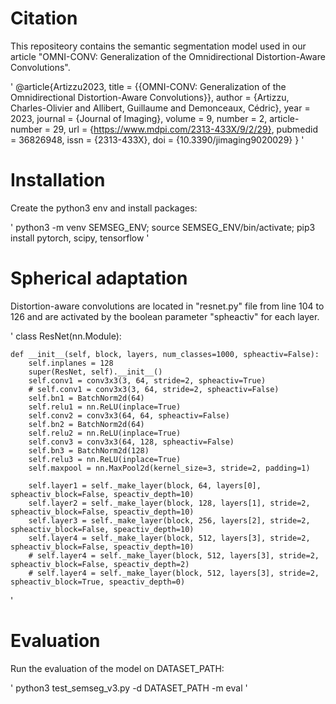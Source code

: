 # Citation
This repositeory contains the semantic segmentation model used in our article "OMNI-CONV: Generalization of the Omnidirectional Distortion-Aware Convolutions".

'
@article{Artizzu2023,
	title        = {{OMNI-CONV: Generalization of the Omnidirectional Distortion-Aware Convolutions}},
	author       = {Artizzu, Charles-Olivier and Allibert, Guillaume and Demonceaux, Cédric},
	year         = 2023,
	journal      = {Journal of Imaging},
	volume       = 9,
	number       = 2,
	article-number = 29,
	url          = {https://www.mdpi.com/2313-433X/9/2/29},
	pubmedid     = 36826948,
	issn         = {2313-433X},
	doi          = {10.3390/jimaging9020029}
}
'

# Installation
Create the python3 env and install packages:

'
python3 -m venv SEMSEG_ENV;
source SEMSEG_ENV/bin/activate;
pip3 install pytorch, scipy, tensorflow
'

# Spherical adaptation
Distortion-aware convolutions are located in "resnet.py" file from line 104 to 126 and are activated by the boolean parameter "spheactiv" for each layer. 

'
class ResNet(nn.Module):

    def __init__(self, block, layers, num_classes=1000, spheactiv=False):
        self.inplanes = 128
        super(ResNet, self).__init__()
        self.conv1 = conv3x3(3, 64, stride=2, spheactiv=True)
        # self.conv1 = conv3x3(3, 64, stride=2, spheactiv=False)
        self.bn1 = BatchNorm2d(64)
        self.relu1 = nn.ReLU(inplace=True)
        self.conv2 = conv3x3(64, 64, spheactiv=False)
        self.bn2 = BatchNorm2d(64)
        self.relu2 = nn.ReLU(inplace=True)
        self.conv3 = conv3x3(64, 128, spheactiv=False)
        self.bn3 = BatchNorm2d(128)
        self.relu3 = nn.ReLU(inplace=True)
        self.maxpool = nn.MaxPool2d(kernel_size=3, stride=2, padding=1)

        self.layer1 = self._make_layer(block, 64, layers[0], spheactiv_block=False, speactiv_depth=10)
        self.layer2 = self._make_layer(block, 128, layers[1], stride=2, spheactiv_block=False, speactiv_depth=10)
        self.layer3 = self._make_layer(block, 256, layers[2], stride=2, spheactiv_block=False, speactiv_depth=10)
        self.layer4 = self._make_layer(block, 512, layers[3], stride=2, spheactiv_block=False, speactiv_depth=10)
        # self.layer4 = self._make_layer(block, 512, layers[3], stride=2, spheactiv_block=False, speactiv_depth=2)
        # self.layer4 = self._make_layer(block, 512, layers[3], stride=2, spheactiv_block=True, speactiv_depth=0)
'

# Evaluation
Run the evaluation of the model on DATASET_PATH:

'
python3 test_semseg_v3.py -d DATASET_PATH -m eval
'


